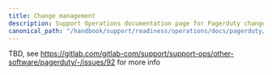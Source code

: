 ```yaml
---
title: Change management
description: Support Operations documentation page for Pagerduty change management
canonical_path: "/handbook/support/readiness/operations/docs/pagerduty/change_management"
---
```


TBD, see https://gitlab.com/gitlab-com/support/support-ops/other-software/pagerduty/-/issues/92 for more info
